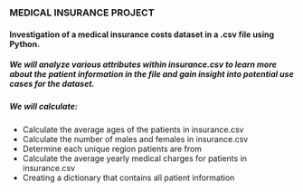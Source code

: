 ### MEDICAL INSURANCE PROJECT

#### Investigation of a medical insurance costs dataset in a .csv file using Python.

##### We will analyze various attributes within insurance.csv to learn more about the patient information in the file and gain insight into potential use cases for the dataset.

##### We will calculate:

* Calculate the average ages of the patients in insurance.csv
* Calculate the number of males and females in insurance.csv
* Determine each unique region patients are from
* Calculate the average yearly medical charges for patients in insurance.csv
* Creating a dictionary that contains all patient information